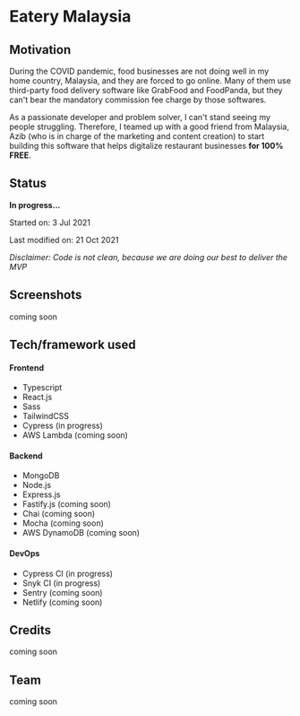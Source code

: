 # Eatery Malaysia

## Motivation

During the COVID pandemic, food businesses are not doing well in my home country, Malaysia, and they are forced to go online. Many of them use third-party food delivery software like GrabFood and FoodPanda, but they can't bear the mandatory commission fee charge by those softwares.

As a passionate developer and problem solver, I can't stand seeing my people struggling. Therefore, I teamed up with a good friend from Malaysia, Azib (who is in charge of the marketing and content creation) to start building this software that helps digitalize restaurant businesses <b>for 100% FREE</b>.

## Status

<!-- **Success:** [See Live](https://yewkangwei.com/) -->

**In progress...**

Started on: 3 Jul 2021 <br>

<!-- Completed on: 7 Oct 2020 <br> -->

Last modified on: 21 Oct 2021 <br>

_Disclaimer: Code is not clean, because we are doing our best to deliver the MVP_<br>

## Screenshots

coming soon

## Tech/framework used

#### Frontend

- Typescript
- React.js
- Sass
- TailwindCSS
- Cypress (in progress)
- AWS Lambda (coming soon)

#### Backend

- MongoDB
- Node.js
- Express.js
- Fastify.js (coming soon)
- Chai (coming soon)
- Mocha (coming soon)
- AWS DynamoDB (coming soon)

#### DevOps

- Cypress CI (in progress)
- Snyk CI (in progress)
- Sentry (coming soon)
- Netlify (coming soon)

## Credits

coming soon

## Team

coming soon
